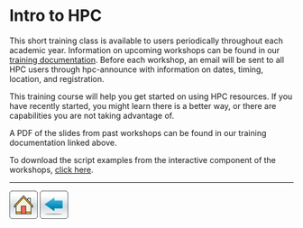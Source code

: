 # Intro to HPC

This short training class is available to users periodically throughout each academic year. Information on upcoming workshops can be found in our [training documentation](https://public.confluence.arizona.edu/display/UAHPC/Training). Before each workshop, an email will be sent to all HPC users through hpc-announce with information on dates, timing, location, and registration.

This training course will help you get started on using HPC resources.  If you have recently started, you might learn there is a better way, or there are capabilities you are not taking advantage of.

A PDF of the slides from past workshops can be found in our training documentation linked above.

To download the script examples from the interactive component of the workshops, [click here](intro-to-HPC.tar.gz).


*****
[![](/Images/home.png)](https://ua-researchcomputing-hpc.github.io/) 
[![](/Images/back.png)](../)
